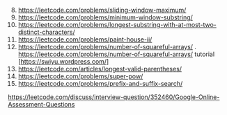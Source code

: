 
8.	https://leetcode.com/problems/sliding-window-maximum/
9.	https://leetcode.com/problems/minimum-window-substring/
10.	https://leetcode.com/problems/longest-substring-with-at-most-two-distinct-characters/
11.	https://leetcode.com/problems/paint-house-ii/
12.	https://leetcode.com/problems/number-of-squareful-arrays/
  .	https://leetcode.com/problems/number-of-squareful-arrays/
   tutorial [https://swiyu.wordpress.com/]
13.	https://leetcode.com/articles/longest-valid-parentheses/
14.	https://leetcode.com/problems/super-pow/
15.	https://leetcode.com/problems/prefix-and-suffix-search/

https://leetcode.com/discuss/interview-question/352460/Google-Online-Assessment-Questions
